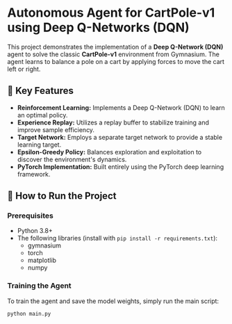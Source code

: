 # Autonomous Agent for CartPole-v1 using Deep Q-Networks (DQN)

This project demonstrates the implementation of a **Deep Q-Network (DQN)** agent to solve the classic **CartPole-v1** environment from Gymnasium. The agent learns to balance a pole on a cart by applying forces to move the cart left or right.

## 🌟 Key Features
- **Reinforcement Learning:** Implements a Deep Q-Network (DQN) to learn an optimal policy.
- **Experience Replay:** Utilizes a replay buffer to stabilize training and improve sample efficiency.
- **Target Network:** Employs a separate target network to provide a stable learning target.
- **Epsilon-Greedy Policy:** Balances exploration and exploitation to discover the environment's dynamics.
- **PyTorch Implementation:** Built entirely using the PyTorch deep learning framework.

## 🚀 How to Run the Project

### Prerequisites
- Python 3.8+
- The following libraries (install with `pip install -r requirements.txt`):
  - gymnasium
  - torch
  - matplotlib
  - numpy

### Training the Agent
To train the agent and save the model weights, simply run the main script:
```bash
python main.py
